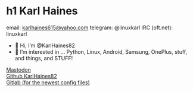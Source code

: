 # h1 Karl Haines
email: karlhaines615@yahoo.com
telegram: @linuxkarl
IRC (oft.net): linuxkarl


- 👋 Hi, I’m @KarlHaines82
- 👀 I’m interested in ... Python, Linux, Android, Samsung, OnePlus, stuff, and things, and STUFF!
<!---
KarlHaines82/KarlHaines82 is a ✨ special ✨ repository because its `README.md` (this file) appears on your GitHub profile.
You can click the Preview link to take a look at your changes.
--->
<a rel="me" href="https://social.linux.pizza/@nashvillekarl">Mastodon</a></br>
<a rel="me" href="https://github.com/KarlHaines82">Github KarlHaines82</a></br>
<a rel="me" href="https://gitlab.com/linux.karl">Gitlab (for the newest config files)</a></br>
